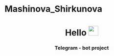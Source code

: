 # Mashinova_Shirkunova


<h1 align="center">Hello
<img src="https://github.com/blackcater/blackcater/raw/main/images/Hi.gif" height="32"/></h1>
<h3 align="center">Telegram - bot project</h3>
